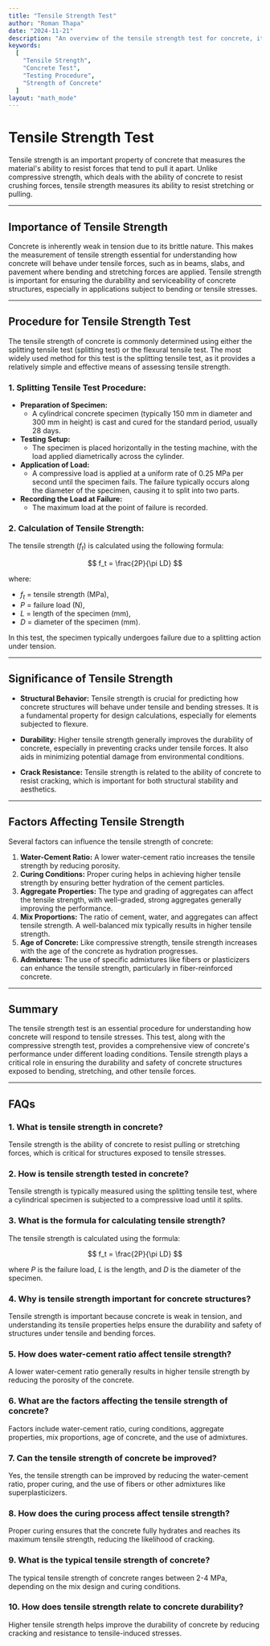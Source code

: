 ```yaml
---
title: "Tensile Strength Test"
author: "Roman Thapa"
date: "2024-11-21"
description: "An overview of the tensile strength test for concrete, its importance, procedure, and calculation."
keywords:
  [
    "Tensile Strength",
    "Concrete Test",
    "Testing Procedure",
    "Strength of Concrete"
  ]
layout: "math_mode"
---
```


# Tensile Strength Test

Tensile strength is an important property of concrete that measures the material's ability to resist forces that tend to pull it apart. Unlike compressive strength, which deals with the ability of concrete to resist crushing forces, tensile strength measures its ability to resist stretching or pulling.

---

## Importance of Tensile Strength

Concrete is inherently weak in tension due to its brittle nature. This makes the measurement of tensile strength essential for understanding how concrete will behave under tensile forces, such as in beams, slabs, and pavement where bending and stretching forces are applied. Tensile strength is important for ensuring the durability and serviceability of concrete structures, especially in applications subject to bending or tensile stresses.

---

## Procedure for Tensile Strength Test

The tensile strength of concrete is commonly determined using either the splitting tensile test (splitting test) or the flexural tensile test. The most widely used method for this test is the splitting tensile test, as it provides a relatively simple and effective means of assessing tensile strength.

### 1. **Splitting Tensile Test Procedure:**
   - **Preparation of Specimen:**
     - A cylindrical concrete specimen (typically 150 mm in diameter and 300 mm in height) is cast and cured for the standard period, usually 28 days.
   - **Testing Setup:**
     - The specimen is placed horizontally in the testing machine, with the load applied diametrically across the cylinder.
   - **Application of Load:**
     - A compressive load is applied at a uniform rate of 0.25 MPa per second until the specimen fails. The failure typically occurs along the diameter of the specimen, causing it to split into two parts.
   - **Recording the Load at Failure:**
     - The maximum load at the point of failure is recorded.

### 2. **Calculation of Tensile Strength:**
   The tensile strength ($f_t$) is calculated using the following formula:

   $$ f_t = \frac{2P}{\pi LD} $$

   where:
   - $f_t$ = tensile strength (MPa),
   - $P$ = failure load (N),
   - $L$ = length of the specimen (mm),
   - $D$ = diameter of the specimen (mm).

In this test, the specimen typically undergoes failure due to a splitting action under tension.

---

## Significance of Tensile Strength

- **Structural Behavior:** Tensile strength is crucial for predicting how concrete structures will behave under tensile and bending stresses. It is a fundamental property for design calculations, especially for elements subjected to flexure.
  
- **Durability:** Higher tensile strength generally improves the durability of concrete, especially in preventing cracks under tensile forces. It also aids in minimizing potential damage from environmental conditions.

- **Crack Resistance:** Tensile strength is related to the ability of concrete to resist cracking, which is important for both structural stability and aesthetics.

---

## Factors Affecting Tensile Strength

Several factors can influence the tensile strength of concrete:

1. **Water-Cement Ratio:** A lower water-cement ratio increases the tensile strength by reducing porosity.
2. **Curing Conditions:** Proper curing helps in achieving higher tensile strength by ensuring better hydration of the cement particles.
3. **Aggregate Properties:** The type and grading of aggregates can affect the tensile strength, with well-graded, strong aggregates generally improving the performance.
4. **Mix Proportions:** The ratio of cement, water, and aggregates can affect tensile strength. A well-balanced mix typically results in higher tensile strength.
5. **Age of Concrete:** Like compressive strength, tensile strength increases with the age of the concrete as hydration progresses.
6. **Admixtures:** The use of specific admixtures like fibers or plasticizers can enhance the tensile strength, particularly in fiber-reinforced concrete.

---

## Summary

The tensile strength test is an essential procedure for understanding how concrete will respond to tensile stresses. This test, along with the compressive strength test, provides a comprehensive view of concrete's performance under different loading conditions. Tensile strength plays a critical role in ensuring the durability and safety of concrete structures exposed to bending, stretching, and other tensile forces.

---

## FAQs

### 1. What is tensile strength in concrete?
Tensile strength is the ability of concrete to resist pulling or stretching forces, which is critical for structures exposed to tensile stresses.

### 2. How is tensile strength tested in concrete?
Tensile strength is typically measured using the splitting tensile test, where a cylindrical specimen is subjected to a compressive load until it splits.

### 3. What is the formula for calculating tensile strength?
The tensile strength is calculated using the formula:

$$ f_t = \frac{2P}{\pi LD} $$

where $P$ is the failure load, $L$ is the length, and $D$ is the diameter of the specimen.

### 4. Why is tensile strength important for concrete structures?
Tensile strength is important because concrete is weak in tension, and understanding its tensile properties helps ensure the durability and safety of structures under tensile and bending forces.

### 5. How does water-cement ratio affect tensile strength?
A lower water-cement ratio generally results in higher tensile strength by reducing the porosity of the concrete.

### 6. What are the factors affecting the tensile strength of concrete?
Factors include water-cement ratio, curing conditions, aggregate properties, mix proportions, age of concrete, and the use of admixtures.

### 7. Can the tensile strength of concrete be improved?
Yes, the tensile strength can be improved by reducing the water-cement ratio, proper curing, and the use of fibers or other admixtures like superplasticizers.

### 8. How does the curing process affect tensile strength?
Proper curing ensures that the concrete fully hydrates and reaches its maximum tensile strength, reducing the likelihood of cracking.

### 9. What is the typical tensile strength of concrete?
The typical tensile strength of concrete ranges between 2-4 MPa, depending on the mix design and curing conditions.

### 10. How does tensile strength relate to concrete durability?
Higher tensile strength helps improve the durability of concrete by reducing cracking and resistance to tensile-induced stresses.